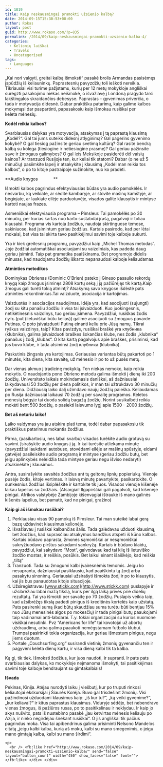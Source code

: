 ```yaml
---
id: 1019
title: Kaip neskausmingai pramokti užsienio kalbą?
date: 2014-09-15T15:30:53+00:00
author: Rokas
layout: post
guid: http://www.rokaso.com/?p=835
permalink: /2014/09/kaip-neskausmingai-pramokti-uzsienio-kalba-4/
categories:
  - Kelionių laiškai
  - Travels
  - Uncategorised
tags:
  - Languages
---
```

„Kai nori valgyti, greitai kalbą išmoksti“ pasakė brolis Armandas pasisėmęs įspūdžių iš keliauninkų. Paprastesnių pavyzdžių toli ieškoti nereikia. Tikriausiai visi turime pažįstamu, kurių per 12 metų mokykloje angliškai suregzti pasakojimo niekas neišmokė, o išvažiavę į Londoną pragydo tarsi lakštingalos skraidančios debesyse. Paprastas – gyvenimas priverčia, o tada ir motyvacija didesnė. Dabar praktišku patarimų, kaip galime kalbos mokymąsi dar paspartinti, papasakosiu kaip išmokau rusiškai per keleta mėnesių.

**Kodėl reikia kalbos?**

Svarbiausias dalykas yra motyvacija, atsakymas į tą paprastą klausimą „Kodėl?“. Gal tai jums suteiks didesnį atlyginimą? Gal pagerins gyvenimo kokybė? O gal tiesiog pažinsite geriau svetimą kultūrą? Gal rasite bendrą kalbą su kolega (tiesiogine ir netiesiogine prasme)? Gal geriau pažinsite save ir žmogaus galimybes? O gal leis Meksikoje pasiderėti dėl vaisių kainos? Ar tranzuoti Rusijoje ten, kur keliai tik statomi? Dabar (o ne už 5 minučių) pasiimkite lapelį ir atsakykite į klausimą „Kodėl man reikia tos kalbos“, o po to kitoje pastraipoje sužinokite, nuo ko pradėti.

**Audio knygos             ** 

Išmokti kalbos pagrindus efektyviausias būdas yra audio pamokėlės. Ir nesvarbu, ką veikiate, ar sėdite kambaryje, ar stovite mašinų kamštyje, ar bėgiojate, ar laukiate eilėje parduotuvėje, visados galite klausytis ir mintyse kartoti naujas frazes.

Asmeniškai efektyviausia programa &#8211; Pimsleur. Tai pamokėlės po 30 minučių, per kurias kartas nuo karto sustabdai įrašą, pagalvoji ir toliau klausaisi. Programa vis kartoja žodžius, naudoja skirtinguose temose, sakiniuose, kad įsimintum geriau žodžius. Kartais pasirodo, kad per lėtai mokaisi, bet visa tai skirta tavo pasitikėjimui savimi toje kalboje sukurti.

Yra ir kiek greitesnių programų, pavyzdžiui kaip „Michel Thomas metodas“. Joje žodžiai automatiškai asociuojami su vaizdiniais, kas padeda daug geriau įsiminti. Taip pat gramatika paaiškinama. Bet programoje didelis minusas, kad naudojamu žodžių iškarto nepanaudosi kalboje keliaudamas.

**Atminties metodikos**

Dominykas Obrienas (Dominic O&#8217;Brien) pateko į Gineso pasaulio rekordų knygą kaip žmogus įsiminęs 2808 kortų seką į ją pažiūrėjęs tik kartą.Kaip žmogus gali turėti tokią atmintį? Atsakymą savo knygose išdėstė pats atminties rekordininkas.Tai vaizduotė, asociacija ir kartojimas.

Vaizduotės ir asociacijos naudojimas. Idėja yra, kad asocijuoti (sujungti) žodį su kitu panašiu žodžiu ir visa tai įsivaizduoti. Kuo juokingesnis, netikėtinesnis vaizdinys, tuo geriau įsimena. Pavyzdžiui, rusiškas žodis путь (put (lietuviškai būtu kelias)) galime asocijuoti su žmogaus pavarde Putinas. O poto įsivaizduoti Putiną einanti keliu prie Jūsų namų. Tikrai ryškus vaizdinys, taip? Kitas pavizdys, rusiškai braškė yra клубника (klubnika), galima įsivaizduoti braškes šokančias klube, nes žodis „klubnika“ panašus į žodį „klubas“. O kita kartą pagalvojus apie braškes, prisiminsi, kad jos buvo klube, ir tada atsiminsi žodį клубника (klubnika).

Paskutinis žingsnis yra kartojimas. Geriausias variantas būtų pakartoti po 1 minutės, kita diena, kita savaitę, už mėnesio ir po to už pusės metų.

Dar vienas akmuo į tradicinę mokyklą. Ten niekas nemoko, kaip reikia mokytis. O naudojantis pono Obrieno metodu galima išmokti į dieną iki 200 žodžių. Universiteto laikais mokindamasis daniškai, aš dažniausiai laikydavausi 50 žodžių per diena politikos, ir man tai užtrukdavo 30 minučių per diena. Didžiausią laiko dalį užimdavo naujų žodžių paieška. Keliaudamas po Rusija dažniausiai laikausi 70 žodžių per savaitę programos. Keletos mėnesių bėgyje tai duoda solidų bagažą žodžių. Norint susikalbėti reikia mokėti bent 500 žodžių, o pasiekti laisvumo lygį apie 1500 – 2000 žodžių.

**Bet aš neturiu laiko!**

Laiko valdymas yra jau atskira plati tema, todėl dabar papasakosiu tik praktiškus patarimus mokantis žodžius.

Pirma, (pasikartosiu, nes labai svarbu) visados turėkite audio grotuvą su savimi. Įsirašykite audio knygas į ją. Ir kai turėsite atliekama minutę (pavyzdžiui laukdami autobuso, stovėdami eilėje ar mašinų spūstyje, eidami gatvėje) pasileiskite audio programą ir mintyse (geriau žodžiu butų, bet jeigu aplinkybės neleidžia tada mintyse geriau negu išviso nedaryti) atsakinėkite į klausimus.

Antra, susirašykite savaitės žodžius ant tų geltonų lipnių popieriukų. Vienoje pusėje žodis, kitoje vertimas. Ir laisvą minutę pavartykite, pasikartokite. O sunkesnius žodžius išsiplėškite ir kartokite tik juos. Visados vienoje kišenėje laikau lapelius su žodžiais. (Atsargiai! Ilgapirščiai gali pagalvoti, kad kišenėje pinigai. Afrikos valstybėje Zambijoje kišenvagiai ištraukė iš mano galinės kišenės lapelius, bet pamatė, kad ne pinigai, gražino)

**Kaip gi aš išmokau rusiškai?** 

  1. Perklausiau visas 90 pamokų iš Pimsleur. Tai man suteikė labai gerą bazę uždavinėt klausimus kelionėje.
  2. Išvažiavau į rusiškai kalbančias šalis. Tada galėdavau užduoti klausimą, bet žodžius, kad suprasčiau atsakymus bandžius atspėti iš kūno kalbos. Kartais būdavo paprasta, žmonės sąmoniškai ar nesąmoniškai sukryžiuodavo pirštus sakydami sankryžą. Kartais ir būdavo klaidų, pavyzdžiui, kai sakydavo “Most“, galvodavau kad tai kilę iš lietuviško žodžio mostas, ir reiškia, posūkis. Bet laikui einant išaiškėjo, kad reiškia „tiltą“
  3. Tranzuoti. Tada su žmogumi kalbi įvairesnėmis temomis. Jeigu ko nesuprantu, dažniausiai pasiklausiu, kad paaiškintu tą žodį arba pasakytu sinonimų. Geriausiai užsirašyti išmokta žodį ir po to klausytis, kai jis bus panaudotas kitoje situacijoje.
  4. Užsiregistravau [www.stickk.com](http://www.stickk.com) puslapyje ir užsibrėžiau labai mažą tikslą, kuris per ilgą laiką prives prie didelių rezultatų. Tai yra išmokti per savaitę po 70 žodžių. Puslapis veikia taip, kad užsibrėžęs tikslą padedi pinigus iš kreditinės kortelės kaip užstatą. Pats pasirenki sumą (kad būtų skaudžiau suma turėtu būti bentjau 15% nuo Jūsų menesinės algos po mokesčių) ir tada pinigai butų paaukojami taip vadinamai anti-labdarai. T.y. tokiai organizacijai su kurios nuomone visiškai nesutinki. Pvz “Americans for life” tai kovotojai už abortų uždraudimą, arba galima paaukoti nemėgstamam futbolo klubui. Trumpai pasirinkti tokia organizacija, kur geriau išmestum pinigus, negu jiems duotum.
  5. Portale „Couchsurfing.org“ susirandi vietinių žmonių gyvenančiu ten ir pagyveni keleta dienų kartu, ir visa dieną kalbi tik ta kalba.

Ką gi, tik tiek. Išmoksti žodžius, kur juos naudoti, ir supranti. Ir pats pats svarbiausias dalykas, ko mokykloje neįmanoma išmokyti, tai pasitikėjimas savimi toje kalboje bendraujant su gimtakalbiais!

**Išvada**

Pekinas, Kinija. Atėjau nurodyti laiku į viešbutį, kur po truputi rinkosi keliautojai ekskursijai į Šiaurės Korėja. Buvo gal trisdešimt žmonių. Visi pažindinosi užduodami klausimus kaip: „iš kur tu?“, „ką veiki gyvenime?“, „kur keliavai?“ ir kitus paprastus klausimus. Viduryje sėdėjo, bet nebendravo vienas žmogus, iš pažiūros rusas, po to pasitikslinau ir neklydau. Ir kaip jo akys nušvito, pats iš nustebimo pasakė „jau ketvirtas mėnesis keliauju po Azija, ir nieko negirdėjau šnekant rusiškai“. O jis angliškai tik pačius pagrindus moka. Visa tai apibendrinus galima prisiminti Nelsono Mandelos citatą „jeigu kalbi kalba, kurią aš moku, kalbi su mano smegenimis, o jeigu mano gimtąją kalba, kalbi su mano širdimi“.

<div id="fcbk_share">
  <div class="fcbk_like">
    <div id="fb-root">
    </div>
    
    <p>
      <br /> <fb:like href="http://www.rokaso.com/2014/09/kaip-neskausmingai-pramokti-uzsienio-kalba/" send="false" layout="button_count" width="450" show_faces="false" font=""></fb:like> </div> </div>
